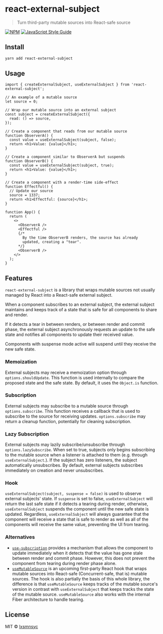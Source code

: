 # react-external-subject

> Turn third-party mutable sources into React-safe source

[![NPM](https://img.shields.io/npm/v/react-external-subject.svg)](https://www.npmjs.com/package/react-external-subject) [![JavaScript Style Guide](https://badgen.net/badge/code%20style/airbnb/ff5a5f?icon=airbnb)](https://github.com/airbnb/javascript)

## Install

```bash
yarn add react-external-subject
```

## Usage

```tsx
import { createExternalSubject, useExternalSubject } from 'react-external-subject';

// An example of a mutable source
let source = 0;

// Wrap our mutable source into an external subject
const subject = createExternalSubject({
  read: () => source,
});

// Create a component that reads from our mutable source
function ObserverA() {
  const value = useExternalSubject(subject, false);
  return <h1>Value: {value}</h1>;
}

// Create a component similar to ObserverA but suspends
function ObserverB() {
  const value = useExternalSubject(subject, true);
  return <h1>Value: {value}</h1>;
}

// Create a component with a render-time side-effect
function Effectful() {
  // Update our source
  source = 1337;
  return <h1>Effectful: {source}</h1>;
}

function App() {
  return (
    <>
      <ObserverA />
      <Effectful />
      {/*
        By the time ObserverB renders, the source has already 
        updated, creating a "tear".
      */}
      <ObserverB />
    </>
  );
}
```

## Features

`react-external-subject` is a library that wraps mutable sources not usually managed by React into a React-safe external subject.

When a component subscribes to an external subject, the external subject maintains and keeps track of a state that is safe for all components to share and render.

If it detects a tear in between renders, or between render and commit phase, the external subject asynchronously requests an update to the safe state and notifies all components to update their received value.

Components with suspense mode active will suspend until they receive the new safe state.

### Memoization

External subjects may receive a memoization option through `options.shouldUpdate`. This function is used internally to compare the proposed state and the safe state. By default, it uses the `Object.is` function.

### Subscription

External subjects may subscribe to a mutable source through `options.subscribe`. This function receives a callback that is used to subscribe to the source for receiving updates. `options.subscribe` may return a cleanup function, potentially for cleaning subscription.

### Lazy Subscription

External subjects may lazily subscribe/unsubscribe through `options.lazySubscribe`. When set to true, subjects only begins subscribing to the mutable source when a listener is attached to them (e.g. through `useExternalSubject`.). If the subject has zero listeners, the subject automatically unsubscribes. By default, external subjects subscribes immediately on creation and never unsubscribes.

### Hook

`useExternalSubject(subject, suspense = false)` is used to observe external subjects' state. If `suspense` is set to false, `useExternalSubject` will return the last safe state if it detects a tearing during render, otherwise, `useExternalSubject` suspends the component until the new safe state is updated. Regardless, `useExternalSubject` will always guarantee that the component will receive a state that is safe to render as well as all of the components will receive the same value, preventing the UI from tearing.

### Alternatives

- [`use-subscription`](https://www.npmjs.com/package/use-subscription) provides a mechanism that allows the component to update immediately when it detects that the value has gone stale between render and commit phase. However, this does not prevent the component from tearing during render phase alone.
- [`useMutableSource`](https://github.com/reactjs/rfcs/blob/master/text/0147-use-mutable-source.md) is an upcoming first-party React hook that wraps mutable sources into React-safe (Concurrent-safe, that is) mutable sources. The hook is also partially the basis of this whole library, the difference is that `useMutableSource` keeps tracks of the mutable source's version in contrast with `useExternalSubject` that keeps tracks the state of the mutable source. `useMutableSource` also works with the internal Fiber architecture to handle tearing.

## License

MIT © [lxsmnsyc](https://github.com/lxsmnsyc)
